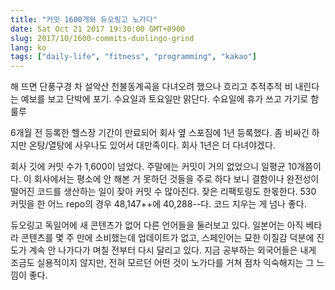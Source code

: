 ```yaml
---
title: "커밋 1600개와 듀오링고 노가다"
date: Sat Oct 21 2017 19:30:00 GMT+0900
slug: 2017/10/1600-commits-duolingo-grind
lang: ko
tags: ["daily-life", "fitness", "programming", "kakao"]
---
```


해 뜨면 단풍구경 차 설악산 천불동계곡을 다녀오려 했으나 흐리고 추적추적 비 내린다는 예보를 보고 단박에 포기. 수요일과 토요일만 맑단다. 수요일에 휴가 쓰고 가기로 함 룰루

6개월 전 등록한 헬스장 기간이 만료되어 회사 옆 스포짐에 1년 등록했다. 좀 비싸긴 하지만 온탕/열탕에 사우나도 있어서 대만족이다. 회사 1년은 더 다녀야겠다.

회사 깃에 커밋 수가 1,600이 넘었다. 주말에는 커밋이 거의 없었으니 일평균 10개쯤이다. 이 회사에서는 평소에 안 해본 거 못하던 것들을 주로 하다 보니 결함이나 완전성이 떨어진 코드를 생산하는 일이 잦아 커밋 수 많아진다. 잦은 리팩토링도 한몫한다. 530 커밋을 한 어느 repo의 경우 48,147++에 40,288--다. 코드 지우는 게 넘나 좋다.

듀오링고 독일어에 새 콘텐츠가 없어 다른 언어들을 둘러보고 있다. 일본어는 아직 베타라 콘텐츠를 몇 주 만에 소비했는데 업데이트가 없고, 스페인어는 묘한 이질감 덕분에 진도가 계속 안 나가다가 며칠 전부터 다시 달리고 있다. 지금 공부하는 외국어들은 내게 조금도 실용적이지 않지만, 전혀 모르던 어떤 것이 노가다를 거쳐 점차 익숙해지는 그 느낌이 좋다.
